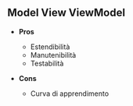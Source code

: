 ## Model View ViewModel

* **Pros**
  * Estendibilità <!-- .element: class="fragment" data-fragment-index="1" -->
  * Manutenibilità <!-- .element: class="fragment" data-fragment-index="1" -->
  * Testabilità <!-- .element: class="fragment" data-fragment-index="1" -->

* **Cons**
  * Curva di apprendimento <!-- .element: class="fragment" data-fragment-index="2" -->